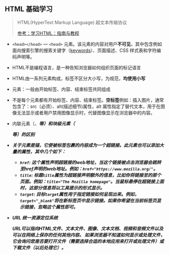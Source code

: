 ## HTML 基础学习

> HTML(HyperText Markup Language) 超文本传输协议
>
> [参考：学习HTML：指南与教程](https://developer.mozilla.org/zh-CN/docs/Learn/HTML)

- `<head></head>` — `<head>` 元素。该元素的内容对用户**不可见**，其中包含例如面向搜索引擎的搜索关键字（[keywords](https://developer.mozilla.org/zh-CN/docs/Glossary/Keyword)）、页面描述、CSS 样式表和字符编码声明等。

- HTML不是编程语言，是一种告知浏览器如何组织页面的标记语言
- HTML由一系列元素构成，标签不区分大小写，为规范，**均使用小写**
- 元素：一般由开始标签、内容、结束标签共同组成
- 不是每个元素都有开始标签、内容、结束标签。**空标签**例如：<img>插入图片，通常包含了：src（必须）、alt(描述细节)属性，alt 属性指定了替代文本，用于在图像无法显示或者用户禁用图像显示时，代替图像显示在浏览器中的内容。
- 内联元素（<em>、<strong>等）和块级元素（<p>等）的区别

- 关于元素<a>是锚，它使被标签包裹的内容成为一个超链接。此元素也可以添加大量的属性，其中几个如下：
  - `href`: 这个属性声明超链接的web地址，当这个链接被点击浏览器会跳转至href声明的web地址。例如：`href="https://www.mozilla.org/"`。
  - `title`: 标题`title`属性为超链接声明额外的信息，比如你将链接至的那个页面。例如：`title="The Mozilla homepage"`。当鼠标悬停在超链接上面时，这部分信息将以工具提示的形式显示。
  - `target`: 目标`target`属性用于指定链接如何呈现出来。例如，`target="_blank"`将在**新标签页**中显示链接。如果你希望在**当前**标签页显示链接，忽略这个属性即可。

- URL 统一资源定位系统

  URL可以指向HTML文件、文本文件、图像、文本文档、视频和音频文件以及可以在网络上保存的任何其他内容。 如果浏览器不知道如何显示或处理文件，它会询问您是否要打开文件（需要选择合适的本地应用来打开或处理文件）或下载文件（以后处理它）。

